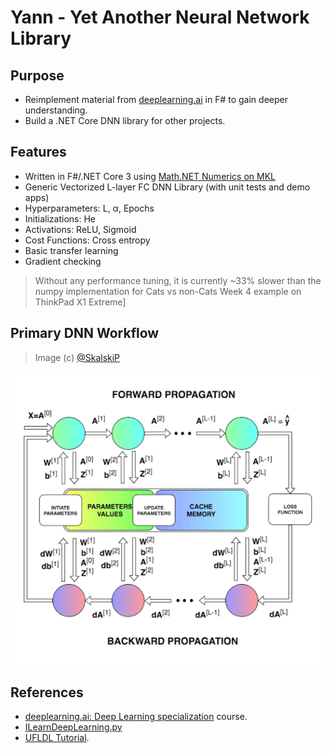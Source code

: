 # Yann - Yet Another Neural Network Library

## Purpose

- Reimplement material from [deeplearning.ai](https://www.deeplearning.ai/) in F# to gain deeper understanding.
- Build a .NET Core DNN library for other projects.

## Features

- Written in F#/.NET Core 3 using [Math.NET Numerics on MKL](https://numerics.mathdotnet.com/) 
- Generic Vectorized L-layer FC DNN Library (with unit tests and demo apps)
- Hyperparameters: L, α, Epochs
- Initializations: He
- Activations: ReLU, Sigmoid
- Cost Functions: Cross entropy
- Basic transfer learning
- Gradient checking

> Without any performance tuning, it is currently ~33% slower than the numpy implementation for Cats vs non-Cats Week 4 example on ThinkPad X1 Extreme]

## Primary DNN Workflow

> Image (c) [@SkalskiP](https://github.com/SkalskiP/ILearnDeepLearning.py/tree/master/01_mysteries_of_neural_networks/03_numpy_neural_net)

![Deep Neural Network Workflow](./content/images/DNNWorkflow.gif "Deep Neural Network Workflow")

## References

- [deeplearning.ai: Deep Learning specialization](https://www.deeplearning.ai/) course.
- [ILearnDeepLearning.py](https://github.com/SkalskiP/ILearnDeepLearning.py/tree/master/01_mysteries_of_neural_networks/03_numpy_neural_net)
- [UFLDL Tutorial](http://ufldl.stanford.edu/tutorial/).
